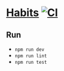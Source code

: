 # [Habits](https://github.com/rusty-cluster/styleguide/blob/main/js/vue) [![CI](https://github.com/ksevelyar/habits-vue/actions/workflows/ci.yml/badge.svg)](https://github.com/ksevelyar/habits-vue/actions/workflows/ci.yml)

## Run

* `npm run dev`
* `npm run lint`
* `npm run test`
